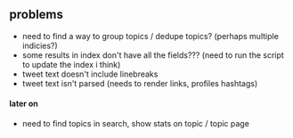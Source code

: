 ## problems

- need to find a way to group topics / dedupe topics? (perhaps multiple indicies?)
- some results in index don't have all the fields??? (need to run the script to update the index i think)
- tweet text doesn't include linebreaks
- tweet text isn't parsed (needs to render links, profiles hashtags)

#### later on

- need to find topics in search, show stats on topic / topic page
